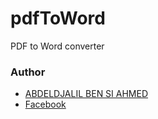 # pdfToWord
PDF to Word converter 

### Author
- [ABDELDJALIL BEN SI AHMED ](https://github.com/Abdeldjalill-Bensiahmed)
- [Facebook ](https://www.facebook.com/Abdeldjalil.Bensiahmed)
